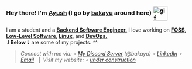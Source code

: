 <h3 align="left">Hey there! I'm <strong><ins>Ayush</ins></strong> (I go by <strong><ins>bakayu</ins></strong> around here) <img src=".data/rei_plush_round.gif" alt="gif" width="40" align="center"/></h3>

I am a student and a <b><ins>Backend Software Engineer.</ins></b> I love working on <b><ins>FOSS</ins>, <ins>Low-Level Software</ins>, <ins>Linux</ins></b>, and <b><ins>DevOps.</ins></b><br/><b>⇃Below⇂</b> are some of my projects. ^^


> <div align="left">
>   <i>Connect with me via: ∘ <a href="https://discord.gg/2KgPQpejGv">My Discord Server</a> (@bakayu) ∘ <a href="https://linkedin.com/in/bakayu">LinkedIn</a> ∘ <a href="mailto:mail@ayuch.dev">Email</a></i> &nbsp;&nbsp;<b>|</b>&nbsp;&nbsp;<i>Visit my website: ∘ <a href="https://ayuch.dev/">under construction</a></i>
</div>
